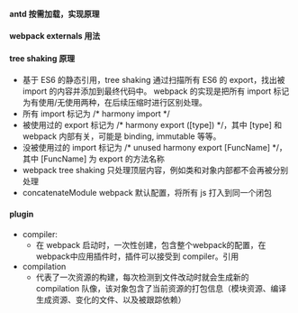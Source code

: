 #### antd 按需加载，实现原理


#### webpack externals 用法

#### tree shaking 原理
  - 基于 ES6 的静态引用，tree shaking 通过扫描所有 ES6 的 export，找出被 import 的内容并添加到最终代码中。 webpack 的实现是把所有 import 标记为有使用/无使用两种，在后续压缩时进行区别处理。
   - 所有 import 标记为 /* harmony import */
   - 被使用过的 export 标记为 /* harmony export ([type]) */，其中 [type] 和 webpack 内部有关，可能是 binding, immutable 等等。
   - 没被使用过的 import 标记为 /* unused harmony export [FuncName] */，其中 [FuncName] 为 export 的方法名称
   - webpack tree shaking 只处理顶层内容，例如类和对象内部都不会再被分别处理
   - concatenateModule webpack 默认配置，将所有 js 打入到同一个闭包

#### plugin
  - compiler:
    - 在 webpack 启动时，一次性创建，包含整个webpack的配置，在webpack中应用插件时，插件可以接受到 compiler。引用
  - compilation
    - 代表了一次资源的构建，每次检测到文件改动时就会生成新的 compilation 队像，该对象包含了当前资源的打包信息（模块资源、编译生成资源、变化的文件、以及被跟踪依赖）
